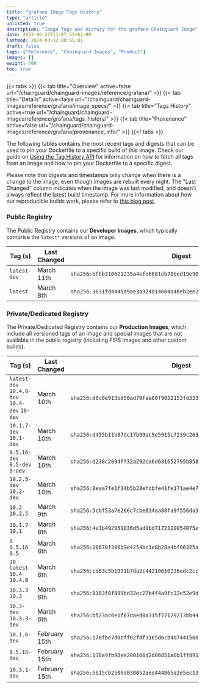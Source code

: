 ```yaml
---
title: "grafana Image Tags History"
type: "article"
unlisted: true
description: "Image Tags and History for the grafana Chainguard Image"
date: 2023-06-22T11:07:52+02:00
lastmod: 2024-03-12 00:55:01
draft: false
tags: ["Reference", "Chainguard Images", "Product"]
images: []
weight: 700
toc: true
---
```


{{< tabs >}}
{{< tab title="Overview" active=false url="/chainguard/chainguard-images/reference/grafana/" >}}
{{< tab title="Details" active=false url="/chainguard/chainguard-images/reference/grafana/image_specs/" >}}
{{< tab title="Tags History" active=true url="/chainguard/chainguard-images/reference/grafana/tags_history/" >}}
{{< tab title="Provenance" active=false url="/chainguard/chainguard-images/reference/grafana/provenance_info/" >}}
{{</ tabs >}}

The following tables contains the most recent tags and digests that can be used to pin your Dockerfile to a specific build of this image. Check our guide on [Using the Tag History API](/chainguard/chainguard-images/using-the-tag-history-api/) for information on how to fetch all tags from an image and how to pin your Dockerfile to a specific digest.

Please note that digests and timestamps only change when there is a change to the image, even though images are rebuilt every night. The "Last Changed" column indicates when the image was last modified, and doesn't always reflect the latest build timestamp. For more information about how our reproducible builds work, please refer to [this blog post](https://www.chainguard.dev/unchained/reproducing-chainguards-reproducible-image-builds).

### Public Registry
The Public Registry contains our **Developer Images**, which typically comprise the `latest*` versions of an image.

| Tag (s)       | Last Changed | Digest                                                                    |
|---------------|--------------|---------------------------------------------------------------------------|
|  `latest-dev` | March 11th   | `sha256:bfbb310621235a4efe6681eb78bed19e90d8ed52cf11ddd34c9e1d42aa7eef69` |
|  `latest`     | March 8th    | `sha256:3631fd4445a9ae3a324d14604a46eb2ee2296a031c94a53df722cfd2ec0cb20d` |


### Private/Dedicated Registry
The Private/Dedicated Registry contains our **Production Images**, which include all versioned tags of an image and special images that are not available in the public registry (including FIPS images and other custom builds).

| Tag (s)                                        | Last Changed  | Digest                                                                    |
|------------------------------------------------|---------------|---------------------------------------------------------------------------|
|  `latest-dev` `10.4.0-dev` `10.4-dev` `10-dev` | March 10th    | `sha256:d8c8e913bd50ad79faa00f9052153fd3331e861be8bec717082b59bfb0bf9605` |
|  `10.1.7-dev` `10.1-dev`                       | March 10th    | `sha256:d455b11b07dc17b99ac9e5915c7239c263e84003246448aeb655624e33e34cd5` |
|  `9.5.16-dev` `9.5-dev` `9-dev`                | March 10th    | `sha256:d238c2094ff32a292ca6d631652795b85897864e8fffd9d18dad84cecdc142de` |
|  `10.2.5-dev` `10.2-dev`                       | March 10th    | `sha256:8eaa7fe1f34b5b28efdbfe41fe171ae4e78c6b97afa3f123804cae46c3cb8ee6` |
|  `10.2` `10.2.5`                               | March 9th     | `sha256:5cbf53a7e266c7cbe834aa88fa9f556da3a652db5a320288ce2906eeabb016b7` |
|  `10.1.7` `10.1`                               | March 8th     | `sha256:4e3b492959036d5ad9bd7172329054075e810ec9647ebdaa3d416896e81da4a9` |
|  `9` `9.5.16` `9.5`                            | March 8th     | `sha256:28670f386b9e4254bc1e8b28a4bf06325a78eac4b019c92a16424b9ae0b1f5be` |
|  `10` `latest` `10.4` `10.4.0`                 | March 8th     | `sha256:cd63c5b1991b7da2c44210610236edc2cc7df1ec9065fa43a7d6d4147f7f60de` |
|  `10.3.3` `10.3`                               | March 6th     | `sha256:8183f0f899bd32ec27b4f4a9fc32e52e9d31b50d367c990ebd3c27dd355bafc7` |
|  `10.3-dev` `10.3.3-dev`                       | March 6th     | `sha256:b523ac6e1f67daed0a315f72129213bb44ca146b94c157df3d97a3878659154d` |
|  `10.1.6-dev`                                  | February 15th | `sha256:178fbe7d0bff02fdf3165d6cb407441566c9bdc195dac86db39cfb94017e4168` |
|  `9.5.15-dev`                                  | February 15th | `sha256:138a9fb98ee200166d2d06851a0b1ff891238bdb91ef9296435733e7799aeb23` |
|  `10.3.1-dev`                                  | February 15th | `sha256:5b15cb2506d038052aed444865a2e5ec137bbb079d54c6b67a9a50c6b6ca85a1` |


